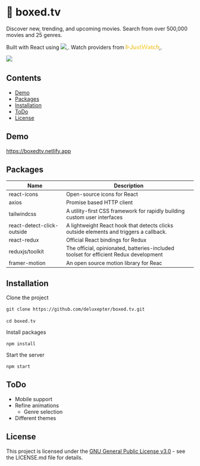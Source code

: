 # 🎥 boxed.tv
<div>
  
  Discover new, trending, and upcoming movies. Search from over 500,000 movies and 25 genres. 
  
  Built with React using
  <a href="https://www.themoviedb.org/">
    <img src="https://www.themoviedb.org/assets/2/v4/logos/v2/blue_long_1-8ba2ac31f354005783fab473602c34c3f4fd207150182061e425d366e4f34596.svg" width="130"/>
  </a>
  . Watch providers from
  <a href="https://www.justwatch.com/">
    <img src="https://raw.githubusercontent.com/Deluxepter/boxed.tv/master/resources/justwatch_logo.png" width="90"/>
  </a>.

</div>
<a href="https://boxedtv.netlify.app/">
  <img src="https://raw.githubusercontent.com/Deluxepter/boxed.tv/master/resources/example.gif" width="600"/>
</a>

## Contents

- [Demo](#demo)
- [Packages](#packages)
- [Installation](#installation)
- [ToDo](#todo)
- [License](#license)


## Demo

https://boxedtv.netlify.app

## Packages
| Name                       | Description                                                                            |
|----------------------------|----------------------------------------------------------------------------------------|
| react-icons                | Open-source icons for React                                                            |
| axios                      | Promise based HTTP client                                                              |
| tailwindcss                | A utility-first CSS framework for rapidly building custom user interfaces              |
| react-detect-click-outside | A lightweight React hook that detects clicks outside elements and triggers a callback. |
| react-redux                | Official React bindings for Redux                                                      |
| reduxjs/toolkit            | The official, opinionated, batteries-included toolset for efficient Redux development  |
| framer-motion              | An open source motion library for Reac                                                 |


## Installation

Clone the project

```
git clone https://github.com/deluxepter/boxed.tv.git

cd boxed.tv
```

Install packages

```
npm install
```

Start the server

```
npm start
```

## ToDo

- Mobile support
- Refine animations
  - Genre selection
- Different themes

## License

This project is licensed under the [GNU General Public License v3.0](https://github.com/Deluxepter/rlmaploader/blob/master/LICENSE) - see
the LICENSE.md file for details.
